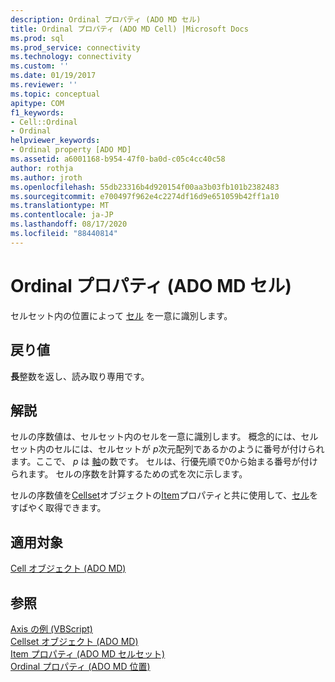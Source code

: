 ```yaml
---
description: Ordinal プロパティ (ADO MD セル)
title: Ordinal プロパティ (ADO MD Cell) |Microsoft Docs
ms.prod: sql
ms.prod_service: connectivity
ms.technology: connectivity
ms.custom: ''
ms.date: 01/19/2017
ms.reviewer: ''
ms.topic: conceptual
apitype: COM
f1_keywords:
- Cell::Ordinal
- Ordinal
helpviewer_keywords:
- Ordinal property [ADO MD]
ms.assetid: a6001168-b954-47f0-ba0d-c05c4cc40c58
author: rothja
ms.author: jroth
ms.openlocfilehash: 55db23316b4d920154f00aa3b03fb101b2382483
ms.sourcegitcommit: e700497f962e4c2274df16d9e651059b42ff1a10
ms.translationtype: MT
ms.contentlocale: ja-JP
ms.lasthandoff: 08/17/2020
ms.locfileid: "88440814"
---
```

# <a name="ordinal-property-ado-md-cell"></a>Ordinal プロパティ (ADO MD セル)
セルセット内の位置によって [セル](../../../ado/reference/ado-md-api/cell-object-ado-md.md) を一意に識別します。  
  
## <a name="return-values"></a>戻り値  
 **長**整数を返し、読み取り専用です。  
  
## <a name="remarks"></a>解説  
 セルの序数値は、セルセット内のセルを一意に識別します。 概念的には、セルセット内のセルには、セルセットが *p*次元配列であるかのように番号が付けられます。ここで、 *p* は [軸](../../../ado/reference/ado-md-api/axes-collection-ado-md.md)の数です。 セルは、行優先順で0から始まる番号が付けられます。 セルの序数を計算するための式を次に示します。  
  
 セルの序数値を[Cellset](../../../ado/reference/ado-md-api/cellset-object-ado-md.md)オブジェクトの[Item](../../../ado/reference/ado-md-api/item-property-ado-md-cellset.md)プロパティと共に使用して、[セル](../../../ado/reference/ado-md-api/cell-object-ado-md.md)をすばやく取得できます。  
  
## <a name="applies-to"></a>適用対象  
 [Cell オブジェクト (ADO MD)](../../../ado/reference/ado-md-api/cell-object-ado-md.md)  
  
## <a name="see-also"></a>参照  
 [Axis の例 (VBScript)](../../../ado/reference/ado-md-api/axis-example-vbscript.md)   
 [Cellset オブジェクト (ADO MD)](../../../ado/reference/ado-md-api/cellset-object-ado-md.md)   
 [Item プロパティ (ADO MD セルセット)](../../../ado/reference/ado-md-api/item-property-ado-md-cellset.md)   
 [Ordinal プロパティ (ADO MD 位置)](../../../ado/reference/ado-md-api/ordinal-property-ado-md-position.md)
